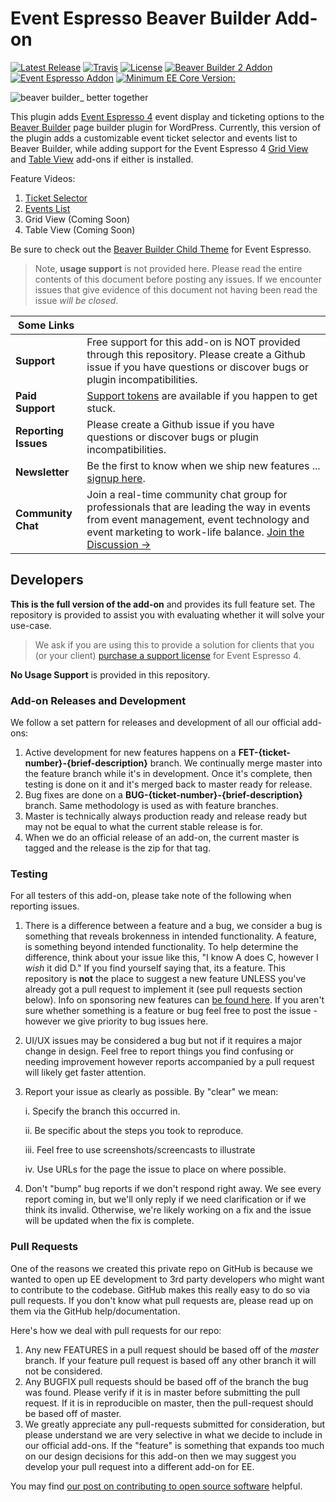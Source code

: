Event Espresso Beaver Builder Add-on
=========

[![Latest Release](https://img.shields.io/github/tag/eventespresso/eea-beaver-builder.svg?style=flat&label=Latest%20Release)](https://github.com/eventespresso/eea-beaver-builder/releases)
[![Travis](https://travis-ci.org/eventespresso/eea-beaver-builder.svg?branch=master)](https://travis-ci.org/eventespresso/eea-beaver-builder)
[![License](https://img.shields.io/badge/License-GPLv2-blue.svg?style=flat)](https://www.gnu.org/licenses/gpl-2.0.html)
[![Beaver Builder 2 Addon](https://img.shields.io/badge/Addon%20For-Beaver%20Builder%202-orange.svg)](https://www.wpbeaverbuilder.com/?fla=1882)
[![Event Espresso Addon](https://img.shields.io/badge/Addon%20For-Event%20Espresso-blue.svg)](https://github.com/eventespresso/event-espresso-core)
[![Minimum EE Core Version:](https://img.shields.io/badge/Minimum%20EE%20core%20ver-4.9.37.p-red.svg)](https://github.com/eventespresso/event-espresso-core/releases/tag/4.9.37.p)

![beaver builder_ better together](https://user-images.githubusercontent.com/235315/33503724-085f028e-d6a2-11e7-8af1-44e4d8349fd7.png)

This plugin adds [Event Espresso 4](https://eventespresso.com/?utm_source=github&utm_medium=referral&utm_campaign=beaver_builder_event_espresso) event display and ticketing options to the [Beaver Builder](https://www.wpbeaverbuilder.com/?fla=1882) page builder plugin for WordPress. Currently, this version of the plugin adds a customizable event ticket selector and events list to Beaver Builder, while adding support for the Event Espresso 4 [Grid View](https://eventespresso.com/product/eea-events-grid-view-template/?utm_source=github&utm_medium=link&utm_campaign=ee_beaver_builder_addon_description_read_me&utm_content=grid+view) and [Table View](https://eventespresso.com/product/eea-events-table-view-template/?utm_source=github&utm_medium=link&utm_campaign=ee_beaver_builder_addon_description_read_me&utm_content=table+view) add-ons if either is installed. 

Feature Videos:
1. [Ticket Selector](https://youtu.be/iYmhj_chMVc)
2. [Events List](https://youtu.be/y55nmzQl2xc)
3. Grid View (Coming Soon)
4. Table View (Coming Soon)

Be sure to check out the [Beaver Builder Child Theme](http://espressothemes.com/downloads/barista-theme/) for Event Espresso.

> Note, **usage support** is not provided here. Please read the entire contents of this document before posting any issues.  If we encounter issues that give evidence of this document not having been read the issue _will be closed_.

| **Some Links**|     |
|---- | --- |
**Support** | Free support for this add-on is NOT provided through this repository. Please create a Github issue if you have questions or discover bugs or plugin incompatibilities. 
**Paid Support** | [Support tokens](https://eventespresso.com/product/premium-support-token/?utm_source=github&utm_medium=link&utm_campaign=ee_addon_description_readme&utm_content=premium+support+token) are available if you happen to get stuck. 
**Reporting Issues** | Please create a Github issue if you have questions or discover bugs or plugin incompatibilities. 
**Newsletter** | Be the first to know when we ship new features ... [signup here](https://eventespresso.com/newsletter/?utm_source=github&utm_medium=referral&utm_campaign=beaver_builder_event_espresso).
**Community Chat** | Join a real-time community chat group for professionals that are leading the way in events from event management, event technology and event marketing to work-life balance. [Join the Discussion →](https://eventsmart.com/contact/community-chat/?utm_source=github&utm_medium=link&utm_campaign=ee_addon_description_read_me&utm_content=community+chat)

## Developers
**This is the full version of the add-on** and provides its full feature set. The repository is provided to assist you with evaluating whether it will solve your use-case.  
> We ask if you are using this to provide a solution for clients that you (or your client) [purchase a support license](https://eventespresso.com/pricing/?ee_ver=ee4&utm_source=github&utm_medium=link&utm_campaign=ee_addon_description_readme&utm_content=premium+support+license) for Event Espresso 4.

**No Usage Support** is provided in this repository.

### Add-on Releases and Development
We follow a set pattern for releases and development of all our official add-ons:
1. Active development for new features happens on a **FET-{ticket-number}-{brief-description}** branch.  We continually merge master into the feature branch while it's in development.  Once it's complete, then testing is done on it and it's merged back to master ready for release.
2. Bug fixes are done on a **BUG-{ticket-number}-{brief-description}** branch.  Same methodology is used as with feature branches.
3. Master is technically always production ready and release ready but may not be equal to what the current stable release is for.
4. When we do an official release of an add-on, the current master is tagged and the release is the zip for that tag.

### Testing
For all testers of this add-on, please take note of the following when reporting issues.
1. There is a difference between a feature and a bug, we consider a bug is something that reveals brokenness in intended functionality.  A feature, is something beyond intended functionality.  To help determine the difference, think about your issue like this, "I know A does C, however I *wish* it did D."  If you find yourself saying that, its a feature.  This repository is **not** the place to suggest a new feature UNLESS you've already got a pull request to implement it (see pull requests section below).  Info on sponsoring new features can [be found here](https://eventespresso.com/rich-features/sponsor-new-features/?utm_source=github&utm_medium=referral&utm_campaign=beaver_builder_event_espresso).  If you aren't sure whether something is a feature or bug feel free to post the issue - however we give priority to bug issues here.
2. UI/UX issues may be considered a bug but not if it requires a major change in design.  Feel free to report things you find confusing or needing improvement however reports accompanied by a pull request will likely get faster attention.
3. Report your issue as clearly as possible.  By "clear" we mean:

	i. Specify the branch this occurred in.

	ii. Be specific about the steps you took to reproduce.

	iii. Feel free to use screenshots/screencasts to illustrate

	iv. Use URLs for the page the issue to place on where possible.

1. Don't "bump" bug reports if we don't respond right away.  We see every report coming in, but we'll only reply if we need clarification or if we think its invalid.  Otherwise, we're likely working on a fix and the issue will be updated when the fix is complete.

### Pull Requests
One of the reasons we created this private repo on GitHub is because we wanted to open up EE development to 3rd party developers who might want to contribute to the codebase. GitHub makes this really easy to do so via pull requests.  If you don't know what pull requests are, please read up on them via the GitHub help/documentation.

Here's how we deal with pull requests for our repo:

1. Any new FEATURES in a pull request should be based off of the *master* branch. If your feature pull request is based off any other branch it will not be considered.
2. Any BUGFIX pull requests should be based off of the branch the bug was found.  Please verify if it is in master before submitting the pull request.  If it is in reproducible on master, then the pull-request should be based off of master.
3. We greatly appreciate any pull-requests submitted for consideration, but please understand we are very selective in what we decide to include in our official add-ons.  If the "feature" is something that expands too much on our design decisions for this add-on then we may suggest you develop your pull request into a different add-on for EE.


You may find [our post on contributing to open source software](https://eventespresso.com/2017/02/5-tips-for-contributing-to-open-source-software-like-event-espresso/?utm_source=github&utm_medium=referral&utm_campaign=beaver_builder_event_espresso) helpful.
